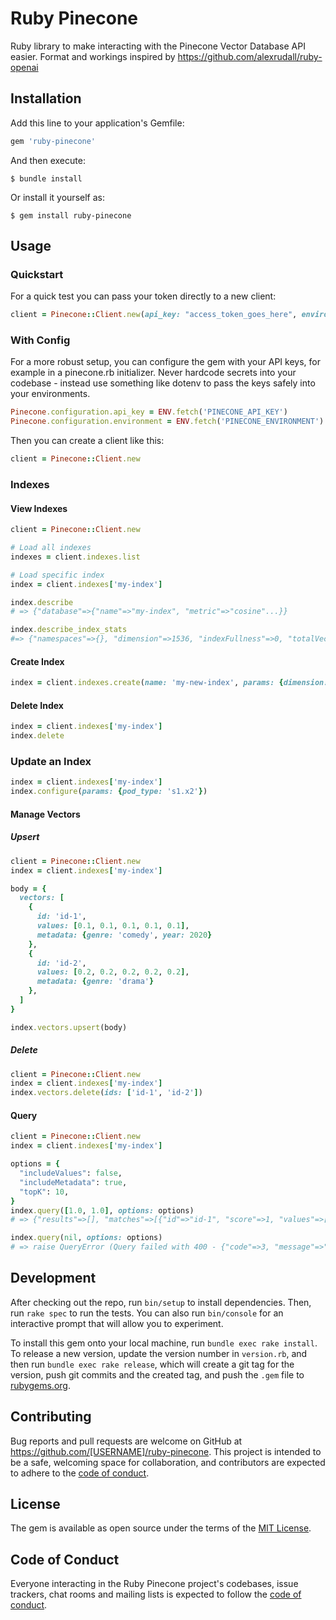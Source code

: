 # Ruby Pinecone

Ruby library to make interacting with the Pinecone Vector Database API easier.
Format and workings inspired by https://github.com/alexrudall/ruby-openai

## Installation

Add this line to your application's Gemfile:

```ruby
gem 'ruby-pinecone'
```

And then execute:

    $ bundle install

Or install it yourself as:

    $ gem install ruby-pinecone

## Usage

### Quickstart

For a quick test you can pass your token directly to a new client:

```ruby
client = Pinecone::Client.new(api_key: "access_token_goes_here", environment: "us-east1-gcp")
```

### With Config

For a more robust setup, you can configure the gem with your API keys, for example in a pinecone.rb initializer. Never hardcode secrets into your codebase - instead use something like dotenv to pass the keys safely into your environments.

```ruby
Pinecone.configuration.api_key = ENV.fetch('PINECONE_API_KEY')
Pinecone.configuration.environment = ENV.fetch('PINECONE_ENVIRONMENT')
```
Then you can create a client like this:

```ruby
client = Pinecone::Client.new
```

### Indexes

#### View Indexes
```ruby
client = Pinecone::Client.new

# Load all indexes
indexes = client.indexes.list

# Load specific index
index = client.indexes['my-index']

index.describe
# => {"database"=>{"name"=>"my-index", "metric"=>"cosine"...}}

index.describe_index_stats
#=> {"namespaces"=>{}, "dimension"=>1536, "indexFullness"=>0, "totalVectorCount"=>0}
```

#### Create Index
```ruby
index = client.indexes.create(name: 'my-new-index', params: {dimension: 1536})
```

#### Delete Index
```ruby
index = client.indexes['my-index']
index.delete
```

### Update an Index
```ruby
index = client.indexes['my-index']
index.configure(params: {pod_type: 's1.x2'})
```

#### Manage Vectors

##### Upsert
```ruby
client = Pinecone::Client.new
index = client.indexes['my-index']

body = {
  vectors: [
    {
      id: 'id-1',
      values: [0.1, 0.1, 0.1, 0.1, 0.1],
      metadata: {genre: 'comedy', year: 2020}
    },
    {
      id: 'id-2',
      values: [0.2, 0.2, 0.2, 0.2, 0.2],
      metadata: {genre: 'drama'}
    },
  ]
}

index.vectors.upsert(body)
```

##### Delete
```ruby
client = Pinecone::Client.new
index = client.indexes['my-index']
index.vectors.delete(ids: ['id-1', 'id-2'])
```

#### Query
```ruby
client = Pinecone::Client.new
index = client.indexes['my-index']

options = {
  "includeValues": false,
  "includeMetadata": true,
  "topK": 10,
}
index.query([1.0, 1.0], options: options)
# => {"results"=>[], "matches"=>[{"id"=>"id-1", "score"=>1, "values"=>[], "metadata"=>{"type"=>"Thing"}}, {"id"=>"id-2", "score"=>0.89825207, "values"=>[], "metadata"=>{"type"=>"Thing"}}], "namespace"=>""}

index.query(nil, options: options)
# => raise QueryError (Query failed with 400 - {"code"=>3, "message"=>"No query provided", "details"=>[]})
```

## Development

After checking out the repo, run `bin/setup` to install dependencies. Then, run `rake spec` to run the tests. You can also run `bin/console` for an interactive prompt that will allow you to experiment.

To install this gem onto your local machine, run `bundle exec rake install`. To release a new version, update the version number in `version.rb`, and then run `bundle exec rake release`, which will create a git tag for the version, push git commits and the created tag, and push the `.gem` file to [rubygems.org](https://rubygems.org).

## Contributing

Bug reports and pull requests are welcome on GitHub at https://github.com/[USERNAME]/ruby-pinecone. This project is intended to be a safe, welcoming space for collaboration, and contributors are expected to adhere to the [code of conduct](https://github.com/[USERNAME]/ruby-pinecone/blob/main/CODE_OF_CONDUCT.md).

## License

The gem is available as open source under the terms of the [MIT License](https://opensource.org/licenses/MIT).

## Code of Conduct

Everyone interacting in the Ruby Pinecone project's codebases, issue trackers, chat rooms and mailing lists is expected to follow the [code of conduct](https://github.com/[USERNAME]/ruby-pinecone/blob/main/CODE_OF_CONDUCT.md).
